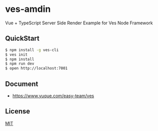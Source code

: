 # ves-amdin

Vue + TypeScript Server Side Render Example for Ves Node Framework

## QuickStart

```bash
$ npm install -g ves-cli
$ ves init
$ npm install
$ npm run dev
$ open http://localhost:7001
```

## Document

- https://www.yuque.com/easy-team/ves


## License

[MIT](LICENSE)
